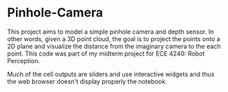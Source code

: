 # Pinhole-Camera
This project aims to model a simple pinhole camera and depth sensor. In other words, given a 3D point cloud, the goal is to project the points onto a 2D plane and visualize the distance from the imaginary camera to the each point. This code was part of my midterm project for ECE 4240: Robot Perception.

Much of the cell outputs are sliders and use interactive widgets and thus the web browser doesn't display properly the notebook.
